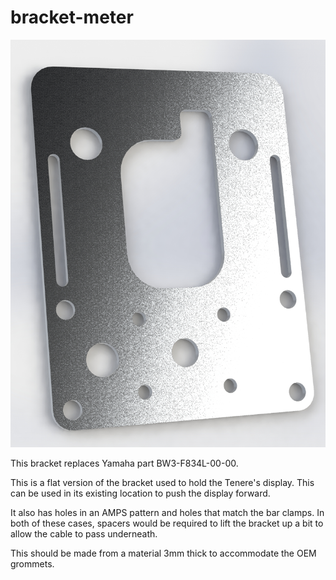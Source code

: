 # bracket-meter

![bracket2](images/bracket-meter-v04.jpg)

This bracket replaces Yamaha part BW3-F834L-00-00.

This is a flat version of the bracket used to hold the Tenere's display. This can be used in its existing location to push the display forward.

It also has holes in an AMPS pattern and holes that match the bar clamps. In both of these cases, spacers would be required to lift the bracket up a bit to allow the cable to pass underneath.

This should be made from a material 3mm thick to accommodate the OEM grommets.
